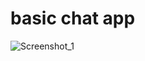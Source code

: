 # basic chat app 



![Screenshot_1](https://github.com/adgzl-emn/basic_chat/assets/81260686/6b72bb41-22b8-4fb5-9672-f54fbd376a77)
